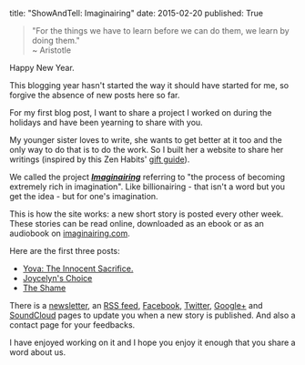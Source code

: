 title: "ShowAndTell: Imaginairing"
date: 2015-02-20
published: True

>"For the things we have to learn before we can do them, we learn by doing them."  
> ~ Aristotle

Happy New Year.

This blogging year hasn't started the way it should have started for me, so forgive the absence of new posts here so far. 

For my first blog post, I want to share a project I worked on during the holidays and have been yearning to share with you.

My younger sister loves to write, she wants to get better at it too and the only way to do that is to do the work. So I built her a website to share her writings (inspired by this Zen Habits' <a href="http://zenhabits.net/gifts/" target="_blank">gift guide</a>).

We called the project <a href="http://imaginairing.com/about/" target="_blank">***Imaginairing***</a> referring to "the process of becoming extremely rich in imagination". Like billionairing - that isn't a word but you get the idea - but for one's imagination.

This is how the site works: a new short story is posted every other week. These stories can be read online, downloaded as an ebook or as an audiobook on <a href="http://imaginairing.com/" target="_blank">imaginairing.com</a>.

Here are the first three posts:

* <a href="http://imaginairing.com/001-yova-the-innocent-sacrifice/" target="_blank">Yova: The Innocent Sacrifice.<a/>  
* <a href="http://imaginairing.com/002-joycelines-choice/" target="_blank">Joycelyn's Choice</a>  
* <a href="http://imaginairing.com/003-the-shame/" target="_blank">The Shame</a>  


There is a <a href="http://eepurl.com/_y5lX" target="_blank">newsletter</a>, an <a href="http://imaginairing.com/feed/" target="_blank">RSS feed</a>, <a href="https://www.facebook.com/Imaginairing" target="_blank">Facebook</a>, <a href="https://twitter.com/Imaginairing" target="_blank">Twitter</a>, <a href="https://plus.google.com/+ImaginairingOfficial" target="_blank">Google+</a> and <a href="https://soundcloud.com/Imaginairing" target="_blank">SoundCloud</a> pages to update you when a new story is published. And also a contact page for your feedbacks.

I have enjoyed working on it and I hope you enjoy it enough that you share a word about us.


